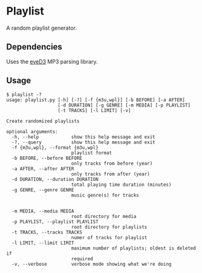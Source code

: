 # Playlist
A random playlist generator.
## Dependencies
Uses the [eyeD3][eyeD3] MP3 parsing library.
## Usage
```
$ playlist -?
usage: playlist.py [-h] [-?] [-f {m3u,wpl}] [-b BEFORE] [-a AFTER]
                   [-d DURATION] [-g GENRE] [-m MEDIA] [-p PLAYLIST]
                   [-t TRACKS] [-l LIMIT] [-v]

Create randomized playlists

optional arguments:
  -h, --help            show this help message and exit
  -?, --query           show this help message and exit
  -f {m3u,wpl}, --format {m3u,wpl}
                        playlist format
  -b BEFORE, --before BEFORE
                        only tracks from before (year)
  -a AFTER, --after AFTER
                        only tracks from after (year)
  -d DURATION, --duration DURATION
                        total playing time duration (minutes)
  -g GENRE, --genre GENRE
                        music genre(s) for tracks
                        
                        
  -m MEDIA, --media MEDIA
                        root directory for media
  -p PLAYLIST, --playlist PLAYLIST
                        root directory for playlists
  -t TRACKS, --tracks TRACKS
                        numer of tracks for playlist
  -l LIMIT, --limit LIMIT
                        maximum number of playlists; oldest is deleted if
                        required
  -v, --verbose         verbose mode showing what we're doing
```

[//]: # (These are reference links used in the body of this note and get stripped out when the markdown processor does its job. There is no need to format nicely because it shouldn't be seen. Thanks SO - http://stackoverflow.com/questions/4823468/store-comments-in-markdown-syntax)

   [eyeD3]: <https://github.com/nicfit/eyeD3>
